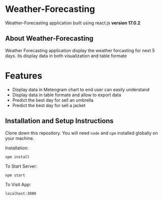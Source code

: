 
# Weather-Forecasting
 Weather-Forecasting application built using react.js **version 17.0.2**

## About  Weather-Forecasting

Weather Forecasting application display the weather forcasting for next 5 days. its display data in both visualization and table formate 

# Features

 - Display data in Meteogram chart to end user can easily understand 
 -  Display data in table formate and allow to export data 
 - Predict the  best  day for sell an umbrella 
 - Predict the best  day for sell a   jacket

  ## Installation and Setup Instructions
  Clone down this repository. You will need  `node`  and  `npm`  installed globally on your machine.
  
  Installation:

`npm install`  

To Start Server:

`npm start`  

To Visit App:

`localhost:3000`



